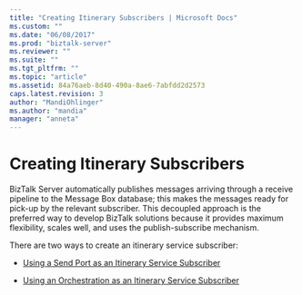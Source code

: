 ```yaml
---
title: "Creating Itinerary Subscribers | Microsoft Docs"
ms.custom: ""
ms.date: "06/08/2017"
ms.prod: "biztalk-server"
ms.reviewer: ""
ms.suite: ""
ms.tgt_pltfrm: ""
ms.topic: "article"
ms.assetid: 84a76aeb-8d40-490a-8ae6-7abfdd2d2573
caps.latest.revision: 3
author: "MandiOhlinger"
ms.author: "mandia"
manager: "anneta"
---
```

# Creating Itinerary Subscribers
BizTalk Server automatically publishes messages arriving through a receive pipeline to the Message Box database; this makes the messages ready for pick-up by the relevant subscriber. This decoupled approach is the preferred way to develop BizTalk solutions because it provides maximum flexibility, scales well, and uses the publish-subscribe mechanism.  
  
 There are two ways to create an itinerary service subscriber:  
  
-   [Using a Send Port as an Itinerary Service Subscriber](../esb-toolkit/using-a-send-port-as-an-itinerary-service-subscriber.md)  
  
-   [Using an Orchestration as an Itinerary Service Subscriber](../esb-toolkit/using-an-orchestration-as-an-itinerary-service-subscriber.md)